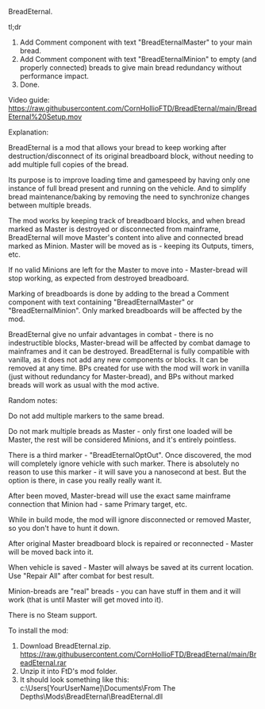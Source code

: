 BreadEternal.

tl;dr

1. Add Comment component with text "BreadEternalMaster" to your main bread.
2. Add Comment component with text "BreadEternalMinion" to empty (and properly connected) breads to give main bread redundancy without performance impact.
3. Done.

Video guide:
https://raw.githubusercontent.com/CornHollioFTD/BreadEternal/main/BreadEternal%20Setup.mov


Explanation:

BreadEternal is a mod that allows your bread to keep working after destruction/disconnect of its original breadboard block, without needing to add multiple full copies of the bread.

Its purpose is to improve loading time and gamespeed by having only one instance of full bread present and running on the vehicle. And to simplify bread maintenance/baking by removing the need to synchronize changes between multiple breads.

The mod works by keeping track of breadboard blocks, and when bread marked as Master is destroyed or disconnected from mainframe, BreadEternal will move Master's content into alive and connected bread marked as Minion.
Master will be moved as is - keeping its Outputs, timers, etc.

If no valid Minions are left for the Master to move into - Master-bread will stop working, as expected from destroyed breadboard.

Marking of breadboards is done by adding to the bread a Comment component with text containing "BreadEternalMaster" or "BreadEternalMinion". 
Only marked breadboards will be affected by the mod.

BreadEternal give no unfair advantages in combat - there is no indestructible blocks, Master-bread will be affected by combat damage to mainframes and it can be destroyed.
BreadEternal is fully compatible with vanilla, as it does not add any new components or blocks. It can be removed at any time.
BPs created for use with the mod will work in vanilla (just without redundancy for Master-bread), and BPs without marked breads will work as usual with the mod active.



Random notes:

Do not add multiple markers to the same bread.

Do not mark multiple breads as Master - only first one loaded will be Master, the rest will be considered Minions, and it's entirely pointless.

There is a third marker - "BreadEternalOptOut". Once discovered, the mod will completely ignore vehicle with such marker. There is absolutely no reason to use this marker - it will save you a nanosecond at best. But the option is there, in case you really really want it.

After been moved, Master-bread will use the exact same mainframe connection that Minion had - same Primary target, etc.

While in build mode, the mod will ignore disconnected or removed Master, so you don't have to hunt it down.

After original Master breadboard block is repaired or reconnected - Master will be moved back into it.

When vehicle is saved - Master will always be saved at its current location. Use "Repair All" after combat for best result.

Minion-breads are "real" breads - you can have stuff in them and it will work (that is until Master will get moved into it).



There is no Steam support.

To install the mod:
1. Download BreadEternal.zip.
https://raw.githubusercontent.com/CornHollioFTD/BreadEternal/main/BreadEternal.rar
2. Unzip it into FtD's mod folder.
3. It should look something like this:
c:\Users\[YourUserName]\Documents\From The Depths\Mods\BreadEternal\BreadEternal.dll

